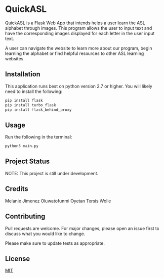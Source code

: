# QuickASL

QuickASL is a Flask Web App that intends helps a user learn the ASL alphabet through images. This program allows the user to input text and have the corresponding images displayed for each letter in the user input text. 

A user can navigate the website to learn more about our program, begin learning the alphabet 
or find helpful resources to other ASL learning websites.

## Installation
This application runs best on python version 2.7 or higher.
You will likely need to install the following:

```bash
pip install flask
pip install turbo_flask
pip install flask_behind_proxy
```

## Usage
Run the following in the terminal: 

```python
python3 main.py
```

## Project Status

NOTE: This project is still under development. 

## Credits

Melanie Jimenez
Oluwatofunmi Oyetan
Tersis Wolle


## Contributing
Pull requests are welcome. For major changes, please open an issue first to discuss what you would like to change.

Please make sure to update tests as appropriate.

## License
[MIT](https://choosealicense.com/licenses/mit/)